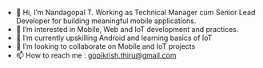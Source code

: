 - 👋 Hi, I’m Nandagopal T. Working as Technical Manager cum Senior Lead Developer for building meaningful mobile applications. 
- 👀 I’m interested in Mobile, Web and IoT development and practices. 
- 🌱 I’m currently upskilling Android and learning basics of IoT
- 💞️ I’m looking to collaborate on Mobile and IoT projects
- 📫 How to reach me : gopikrish.thiru@gmail.com

<!---
nandagopalt/nandagopalt is a ✨ special ✨ repository because its `README.md` (this file) appears on your GitHub profile.
You can click the Preview link to take a look at your changes.
--->
